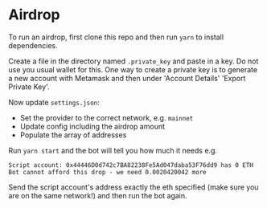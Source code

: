 # Airdrop

To run an airdrop, first clone this repo and then run `yarn` to install dependencies.

Create a file in the directory named `.private_key` and paste in a key.  Do not use you usual wallet for this.  One way to create a private key is to generate a new account with Metamask and then under 'Account Details' 'Export Private Key'.

Now update `settings.json`:
 - Set the provider to the correct network, e.g. `mainnet`
 - Update config including the airdrop amount
 - Populate the array of addresses

Run `yarn start` and the bot will tell you how much it needs e.g.

```
Script account: 0x44446D0d742c7BA82238Fe5Ad047daba53F76dd9 has 0 ETH
Bot cannot afford this drop - we need 0.0020420042 more
```

Send the script account's address exactly the eth specified (make sure you are on the same network!) and then run the bot again.
